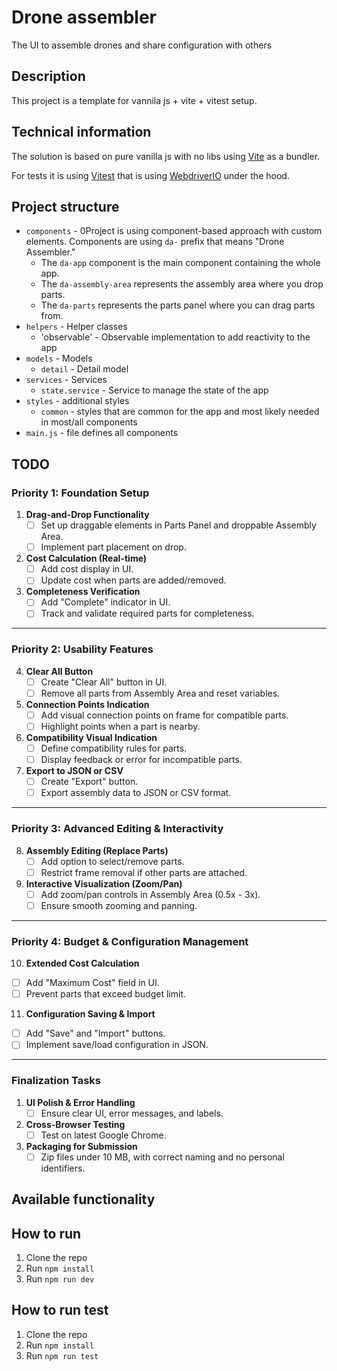# Drone assembler
The UI to assemble drones and share configuration with others

## Description
This project is a template for vannila js + vite + vitest setup.

## Technical information
The solution is based on pure vanilla js with no libs using [Vite](https://vitejs.dev/) as a bundler.

For tests it is using [Vitest](https://vitest.dev/) that is using [WebdriverIO](https://webdriver.io/) under the hood.

## Project structure
- `components` - 0Project is using component-based approach with custom elements. Components are using `da-` prefix that means "Drone Assembler."
    - The `da-app` component is the main component containing the whole app.
    - The `da-assembly-area` represents the assembly area where you drop parts.
    - The `da-parts` represents the parts panel where you can drag parts from.
- `helpers` - Helper classes
    - 'observable' - Observable implementation to add reactivity to the app
- `models` - Models
  - `detail` - Detail model
- `services` - Services
  - `state.service` - Service to manage the state of the app 
- `styles` - additional styles
    - `common` - styles that are common for the app and most likely needed in most/all components
- `main.js` - file defines all components

## TODO
### **Priority 1: Foundation Setup**
1. **Drag-and-Drop Functionality**
    - [ ] Set up draggable elements in Parts Panel and droppable Assembly Area.
    - [ ] Implement part placement on drop.

2. **Cost Calculation (Real-time)**
    - [ ] Add cost display in UI.
    - [ ] Update cost when parts are added/removed.

3. **Completeness Verification**
    - [ ] Add "Complete" indicator in UI.
    - [ ] Track and validate required parts for completeness.

---

### **Priority 2: Usability Features**
4. **Clear All Button**
    - [ ] Create "Clear All" button in UI.
    - [ ] Remove all parts from Assembly Area and reset variables.

5. **Connection Points Indication**
    - [ ] Add visual connection points on frame for compatible parts.
    - [ ] Highlight points when a part is nearby.

6. **Compatibility Visual Indication**
    - [ ] Define compatibility rules for parts.
    - [ ] Display feedback or error for incompatible parts.

7. **Export to JSON or CSV**
    - [ ] Create "Export" button.
    - [ ] Export assembly data to JSON or CSV format.

---

### **Priority 3: Advanced Editing & Interactivity**
8. **Assembly Editing (Replace Parts)**
    - [ ] Add option to select/remove parts.
    - [ ] Restrict frame removal if other parts are attached.

9. **Interactive Visualization (Zoom/Pan)**
    - [ ] Add zoom/pan controls in Assembly Area (0.5x - 3x).
    - [ ] Ensure smooth zooming and panning.

---

### **Priority 4: Budget & Configuration Management**
10. **Extended Cost Calculation**
- [ ] Add "Maximum Cost" field in UI.
- [ ] Prevent parts that exceed budget limit.

11. **Configuration Saving & Import**
- [ ] Add "Save" and "Import" buttons.
- [ ] Implement save/load configuration in JSON.

---

### **Finalization Tasks**
1. **UI Polish & Error Handling**
    - [ ] Ensure clear UI, error messages, and labels.

2. **Cross-Browser Testing**
    - [ ] Test on latest Google Chrome.

3. **Packaging for Submission**
    - [ ] Zip files under 10 MB, with correct naming and no personal identifiers.

## Available functionality

## How to run
1. Clone the repo
2. Run `npm install`
3. Run `npm run dev`

## How to run test
1. Clone the repo
2. Run `npm install`
3. Run `npm run test`
